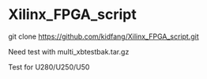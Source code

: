 # Xilinx_FPGA_script

git clone https://github.com/kidfang/Xilinx_FPGA_script.git

Need test with multi_xbtestbak.tar.gz

Test for U280/U250/U50
